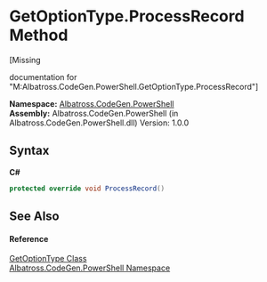 # GetOptionType.ProcessRecord Method 
 

\[Missing <summary> documentation for "M:Albatross.CodeGen.PowerShell.GetOptionType.ProcessRecord"\]

**Namespace:**&nbsp;<a href="N_Albatross_CodeGen_PowerShell.md">Albatross.CodeGen.PowerShell</a><br />**Assembly:**&nbsp;Albatross.CodeGen.PowerShell (in Albatross.CodeGen.PowerShell.dll) Version: 1.0.0

## Syntax

**C#**<br />
``` C#
protected override void ProcessRecord()
```


## See Also


#### Reference
<a href="T_Albatross_CodeGen_PowerShell_GetOptionType.md">GetOptionType Class</a><br /><a href="N_Albatross_CodeGen_PowerShell.md">Albatross.CodeGen.PowerShell Namespace</a><br />